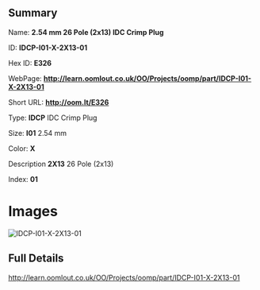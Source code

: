 

## Summary
 
Name: __2.54 mm 26 Pole (2x13) IDC Crimp Plug__

ID: __IDCP-I01-X-2X13-01__

Hex ID: __E326__

WebPage: __http://learn.oomlout.co.uk/OO/Projects/oomp/part/IDCP-I01-X-2X13-01__

Short URL: __http://oom.lt/E326__


Type: __IDCP__ IDC Crimp Plug 

Size: __I01__ 2.54 mm 

Color: __X__  

Description __2X13__ 26 Pole (2x13) 

Index: __01__


 # Images
![IDCP-I01-X-2X13-01](http://oomlout.com/oomp-gen/parts/IDCP-I01-X-2X13-01/IDCP-I01-X-2X13-01_420.jpg)



 ## Full Details

 http://learn.oomlout.co.uk/OO/Projects/oomp/part/IDCP-I01-X-2X13-01














